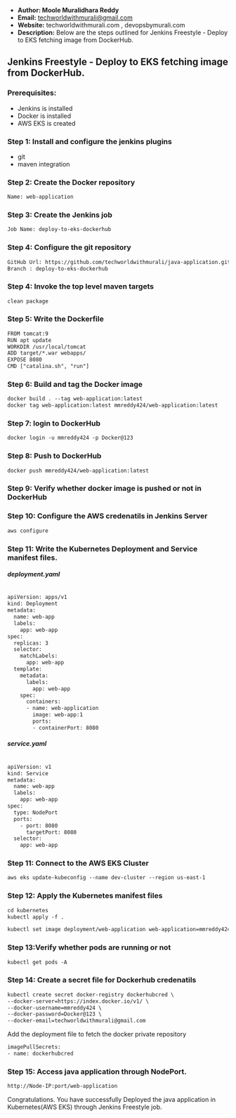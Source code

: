 + <b>Author: Moole Muralidhara Reddy</b></br>
+ <b>Email:</b> techworldwithmurali@gmail.com</br>
+ <b>Website:</b> techworldwithmurali.com , devopsbymurali.com</br>
+ <b>Description:</b> Below are the steps outlined for Jenkins Freestyle - Deploy to EKS fetching image from DockerHub.</br>

## Jenkins Freestyle - Deploy to EKS fetching image from DockerHub.

### Prerequisites:
+ Jenkins is installed
+  Docker is installed
+  AWS EKS is created

### Step 1: Install and configure the jenkins plugins
 + git
 + maven integration

### Step 2: Create the Docker repository
```xml
Name: web-application
```

### Step 3: Create the Jenkins job
```xml
Job Name: deploy-to-eks-dockerhub
```
### Step 4: Configure the git repository
```xml
GitHub Url: https://github.com/techworldwithmurali/java-application.git
Branch : deploy-to-eks-dockerhub
```
### Step 4: Invoke the top level maven targets
```xml
clean package
```
### Step 5: Write the Dockerfile
```xml
FROM tomcat:9
RUN apt update
WORKDIR /usr/local/tomcat
ADD target/*.war webapps/
EXPOSE 8080
CMD ["catalina.sh", "run"]
```
### Step 6: Build and tag the Docker image
```xml
docker build . --tag web-application:latest
docker tag web-application:latest mmreddy424/web-application:latest
```
### Step 7: login to DockerHub
```xml
docker login -u mmreddy424 -p Docker@123
```
### Step 8: Push to DockerHub
```xml
docker push mmreddy424/web-application:latest
```
### Step 9: Verify whether docker image is pushed or not in DockerHub
### Step 10: Configure the AWS credenatils in Jenkins Server
```xml
aws configure
```
### Step 11: Write the Kubernetes Deployment and Service manifest files.
##### deployment.yaml
```xml

apiVersion: apps/v1
kind: Deployment
metadata:
  name: web-app
  labels:
    app: web-app
spec:
  replicas: 3
  selector:
    matchLabels:
      app: web-app
  template:
    metadata:
      labels:
        app: web-app
    spec:
      containers:
      - name: web-application
        image: web-app:1
        ports:
        - containerPort: 8080
```
##### service.yaml
```xml

apiVersion: v1
kind: Service
metadata:
  name: web-app
  labels:
    app: web-app
spec:
  type: NodePort
  ports:  
    - port: 8080
      targetPort: 8080
  selector:
    app: web-app
```
### Step 11: Connect to the AWS EKS Cluster
```xml
aws eks update-kubeconfig --name dev-cluster --region us-east-1
```
### Step 12: Apply the Kubernetes manifest files
```xml
cd kubernetes
kubectl apply -f .

kubectl set image deployment/web-application web-application=mmreddy424/web-application:latest
```
### Step 13:Verify whether pods are running or not
```xml
kubectl get pods -A
```
### Step 14: Create a secret file for Dockerhub credenatils
```xml
kubectl create secret docker-registry dockerhubcred \
--docker-server=https://index.docker.io/v1/ \
--docker-username=mmreddy424 \
--docker-password=Docker@123 \
--docker-email=techworldwithmurali@gmail.com
```
Add  the deployment file to fetch the docker private repository
```xml
imagePullSecrets:
- name: dockerhubcred
```
### Step 15: Access java application through NodePort.
```xml
http://Node-IP:port/web-application
```
Congratulations. You have successfully Deployed the java application in Kubernetes(AWS EKS) through Jenkins Freestyle job.
